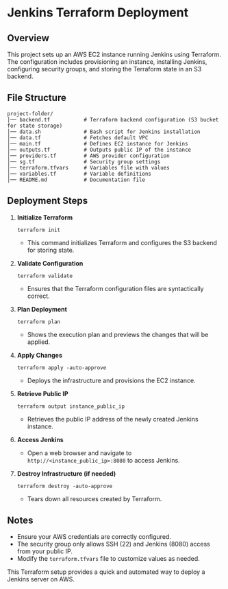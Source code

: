 # Jenkins Terraform Deployment

## Overview

This project sets up an AWS EC2 instance running Jenkins using Terraform. The configuration includes provisioning an instance, installing Jenkins, configuring security groups, and storing the Terraform state in an S3 backend.

## File Structure

```
project-folder/
│── backend.tf           # Terraform backend configuration (S3 bucket for state storage)
│── data.sh              # Bash script for Jenkins installation
│── data.tf              # Fetches default VPC
│── main.tf              # Defines EC2 instance for Jenkins
│── outputs.tf           # Outputs public IP of the instance
│── providers.tf         # AWS provider configuration
│── sg.tf                # Security group settings
│── terraform.tfvars     # Variables file with values
│── variables.tf         # Variable definitions
│── README.md            # Documentation file

```

## Deployment Steps

1. **Initialize Terraform**
    
    ```
    terraform init
    
    ```
    
    - This command initializes Terraform and configures the S3 backend for storing state.
2. **Validate Configuration**
    
    ```
    terraform validate
    
    ```
    
    - Ensures that the Terraform configuration files are syntactically correct.
3. **Plan Deployment**
    
    ```
    terraform plan
    
    ```
    
    - Shows the execution plan and previews the changes that will be applied.
4. **Apply Changes**
    
    ```
    terraform apply -auto-approve
    
    ```
    
    - Deploys the infrastructure and provisions the EC2 instance.
5. **Retrieve Public IP**
    
    ```
    terraform output instance_public_ip
    
    ```
    
    - Retrieves the public IP address of the newly created Jenkins instance.
6. **Access Jenkins**
    - Open a web browser and navigate to `http://<instance_public_ip>:8080` to access Jenkins.
7. **Destroy Infrastructure (if needed)**
    
    ```
    terraform destroy -auto-approve
    
    ```
    
    - Tears down all resources created by Terraform.

## Notes

- Ensure your AWS credentials are correctly configured.
- The security group only allows SSH (22) and Jenkins (8080) access from your public IP.
- Modify the `terraform.tfvars` file to customize values as needed.

This Terraform setup provides a quick and automated way to deploy a Jenkins server on AWS.